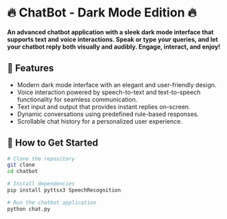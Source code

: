 # 🔥 ChatBot - Dark Mode Edition 🔥
**An advanced chatbot application with a sleek dark mode interface that supports text and voice interactions. Speak or type your queries, and let your chatbot reply both visually and audibly. Engage, interact, and enjoy!**

## 🌟 Features
- Modern dark mode interface with an elegant and user-friendly design.
- Voice interaction powered by speech-to-text and text-to-speech functionality for seamless communication.
- Text input and output that provides instant replies on-screen.
- Dynamic conversations using predefined rule-based responses.
- Scrollable chat history for a personalized user experience.

## 🚀 How to Get Started
```bash
# Clone the repository
git clone 
cd chatbot

# Install dependencies
pip install pyttsx3 SpeechRecognition

# Run the chatbot application
python chat.py
